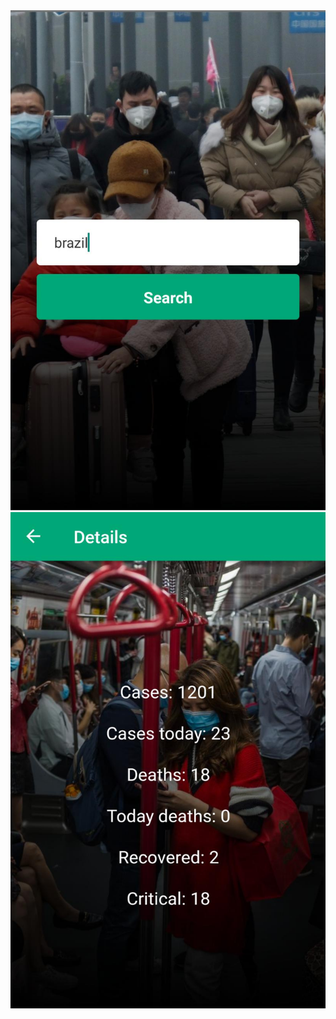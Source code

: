 <div width="100%">
  <img alt="home" src=".readme/bg_home.jpeg">
  <img alt="details" src=".readme/bg_details.jpeg">
</div>
